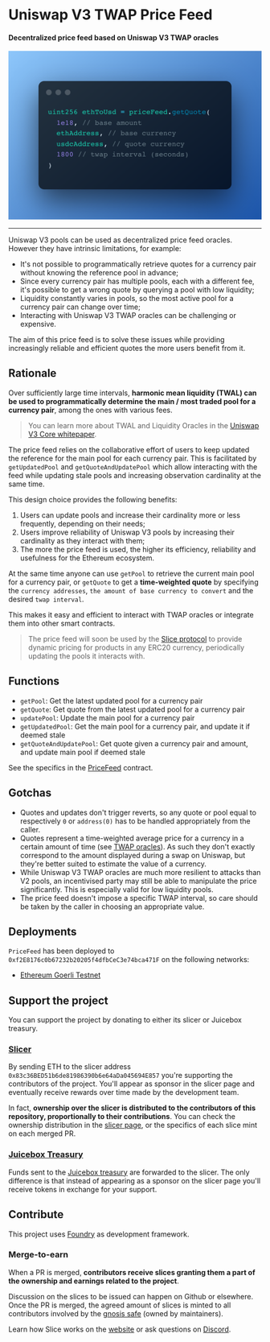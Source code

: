 # Uniswap V3 TWAP Price Feed

#### Decentralized price feed based on Uniswap V3 TWAP oracles

![Price feed code snippet](public/1.png)

---

Uniswap V3 pools can be used as decentralized price feed oracles. However they have intrinsic limitations, for example:

- It's not possible to programmatically retrieve quotes for a currency pair without knowing the reference pool in advance;
- Since every currency pair has multiple pools, each with a different fee, it's possible to get a wrong quote by querying a pool with low liquidity;
- Liquidity constantly varies in pools, so the most active pool for a currency pair can change over time;
- Interacting with Uniswap V3 TWAP oracles can be challenging or expensive.

The aim of this price feed is to solve these issues while providing increasingly reliable and efficient quotes the more users benefit from it.

## Rationale

Over sufficiently large time intervals, **harmonic mean liquidity (TWAL) can be used to programmatically determine the main / most traded pool for a currency pair**, among the ones with various fees.

> You can learn more about TWAL and Liquidity Oracles in the [Uniswap V3 Core whitepaper](https://uniswap.org/whitepaper-v3.pdf).

The price feed relies on the collaborative effort of users to keep updated the reference for the main pool for each currency pair. This is facilitated by `getUpdatedPool` and `getQuoteAndUpdatePool` which allow interacting with the feed while updating stale pools and increasing observation cardinality at the same time.

This design choice provides the following benefits:

1. Users can update pools and increase their cardinality more or less frequently, depending on their needs;
2. Users improve reliability of Uniswap V3 pools by increasing their cardinality as they interact with them;
3. The more the price feed is used, the higher its efficiency, reliability and usefulness for the Ethereum ecosystem.

At the same time anyone can use `getPool` to retrieve the current main pool for a currency pair, or `getQuote` to get a **time-weighted quote** by specifying the `currency addresses`, `the amount of base currency to convert` and the desired `twap interval`.

This makes it easy and efficient to interact with TWAP oracles or integrate them into other smart contracts.

> The price feed will soon be used by the [Slice protocol](https://slice.so) to provide dynamic pricing for products in any ERC20 currency, periodically updating the pools it interacts with.

## Functions

- `getPool`: Get the latest updated pool for a currency pair
- `getQuote`: Get quote from the latest updated pool for a currency pair
- `updatePool`: Update the main pool for a currency pair
- `getUpdatedPool`: Get the main pool for a currency pair, and update it if deemed stale
- `getQuoteAndUpdatePool`: Get quote given a currency pair and amount, and update main pool if deemed stale

See the specifics in the [PriceFeed](contracts/PriceFeed.sol) contract.

## Gotchas

- Quotes and updates don&apos;t trigger reverts, so any quote or pool equal to respectively `0` or `address(0)` has to be handled appropriately from the caller.
- Quotes represent a time-weighted average price for a currency in a certain amount of time (see [TWAP oracles](https://docs.uniswap.org/protocol/concepts/V3-overview/oracle)). As such they don&apos;t exactly correspond to the amount displayed during a swap on Uniswap, but they're better suited to estimate the value of a currency.
- While Uniswap V3 TWAP oracles are much more resilient to attacks than V2 pools, an incentivised party may still be able to manipulate the price significantly. This is especially valid for low liquidity pools.
- The price feed doesn&apos;t impose a specific TWAP interval, so care should be taken by the caller in choosing an appropriate value.

## Deployments

`PriceFeed` has been deployed to `0xf2E8176c0b67232b20205f4dfbCeC3e74bca471F` on the following networks:

<!-- - [Ethereum Mainnet](https://etherscan.io/address/0xf2E8176c0b67232b20205f4dfbCeC3e74bca471F) -->

- [Ethereum Goerli Testnet](https://goerli.etherscan.io/address/0xf2E8176c0b67232b20205f4dfbCeC3e74bca471F)

## Support the project

You can support the project by donating to either its slicer or Juicebox treasury.

### [Slicer](https://slice.so/slicer/22)

By sending ETH to the slicer address `0x83c36BED51b6de81986390b6e64aDa045694E857` you're supporting the contributors of the project. You&apos;ll appear as sponsor in the slicer page and eventually receive rewards over time made by the development team.

In fact, **ownership over the slicer is distributed to the contributors of this repository, proportionally to their contributions**. You can check the ownership distribution in the [slicer page](https://slice.so/slicer/22?view=owners), or the specifics of each slice mint on each merged PR.

### [Juicebox Treasury](https://juicebox.money/v2/p/264)

Funds sent to the [Juicebox treasury](https://juicebox.money/v2/p/264) are forwarded to the slicer. The only difference is that instead of appearing as a sponsor on the slicer page you&apos;ll receive tokens in exchange for your support.

## Contribute

This project uses [Foundry](https://github.com/foundry-rs/foundry) as development framework.

### Merge-to-earn

When a PR is merged, **contributors receive slices granting them a part of the ownership and earnings related to the project**.

Discussion on the slices to be issued can happen on Github or elsewhere. Once the PR is merged, the agreed amount of slices is minted to all contributors involved by the [gnosis safe](https://etherscan.io/address/0x71e1c244eF17516bcD1FA65db74F8F4f397e9097) (owned by maintainers).

Learn how Slice works on the [website](https://slice.so) or ask questions on [Discord](https://discord.gg/c7puDHjgMU).
